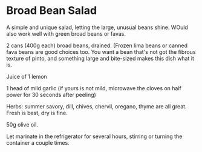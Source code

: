 Broad Bean Salad
================

A simple and unique salad, letting the large, unusual beans shine. WOuld
also work well with green broad beans or favas.

2 cans (400g each) broad beans, drained. (Frozen lima beans or canned fava
beans are good choices too. You want a bean that's not got the fibrous
texture of pinto, and something large and bite-sized makes this dish what it
is.

Juice of 1 lemon

1 head of mild garlic (if yours is not mild, microwave the cloves on half
power for 30 seconds after peeling)

Herbs: summer savory, dill, chives, chervil, oregano, thyme are all great.
Fresh is best, dry is fine.

50g olive oil.

Let marinate in the refrigerator for several hours, stirring or turning the
container a couple times.
